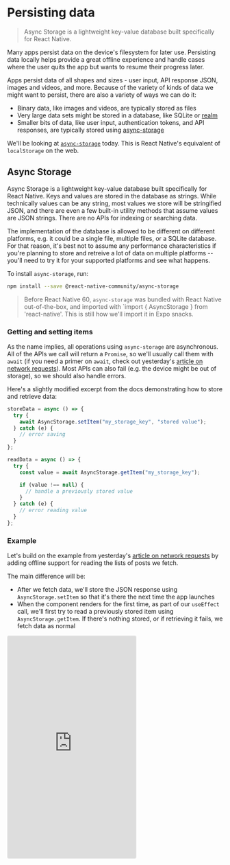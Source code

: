 # Persisting data

> Async Storage is a lightweight key-value database built specifically for React Native.

Many apps persist data on the device's filesystem for later use. Persisting data locally helps provide a great offline experience and handle cases where the user quits the app but wants to resume their progress later.

Apps persist data of all shapes and sizes - user input, API response JSON, images and videos, and more. Because of the variety of kinds of data we might want to persist, there are also a variety of ways we can do it:

- Binary data, like images and videos, are typically stored as files
- Very large data sets might be stored in a database, like SQLite or [realm](https://realm.io/docs/javascript/latest/)
- Smaller bits of data, like user input, authentication tokens, and API responses, are typically stored using [async-storage](https://github.com/react-native-community/async-storage)

We'll be looking at [`async-storage`](https://github.com/react-native-community/async-storage) today. This is React Native's equivalent of `localStorage` on the web.

## Async Storage

Async Storage is a lightweight key-value database built specifically for React Native. Keys and values are stored in the database as strings. While technically values can be any string, most values we store will be stringified JSON, and there are even a few built-in utility methods that assume values are JSON strings. There are no APIs for indexing or searching data.

The implementation of the database is allowed to be different on different platforms, e.g. it could be a single file, multiple files, or a SQLite database. For that reason, it's best not to assume any performance characteristics if you're planning to store and retreive a lot of data on multiple platforms -- you'll need to try it for your supported platforms and see what happens.

To install `async-storage`, run:

```bash
npm install --save @react-native-community/async-storage
```

> Before React Native 60, `async-storage` was bundled with React Native out-of-the-box, and imported with `import { AsyncStorage } from 'react-native'. This is still how we'll import it in Expo snacks.

### Getting and setting items

As the name implies, all operations using `async-storage` are asynchronous. All of the APIs we call will return a `Promise`, so we'll usually call them with `await` (if you need a primer on `await`, check out yesterday's [article on network requests](./day-21-network-requests)). Most APIs can also fail (e.g. the device might be out of storage), so we should also handle errors.

Here's a slightly modified excerpt from the docs demonstrating how to store and retrieve data:

```js
storeData = async () => {
  try {
    await AsyncStorage.setItem("my_storage_key", "stored value");
  } catch (e) {
    // error saving
  }
};

readData = async () => {
  try {
    const value = await AsyncStorage.getItem("my_storage_key");

    if (value !== null) {
      // handle a previously stored value
    }
  } catch (e) {
    // error reading value
  }
};
```

### Example

Let's build on the example from yesterday's [article on network requests](./day-21-network-requests) by adding offline support for reading the lists of posts we fetch.

The main difference will be:

- After we fetch data, we'll store the JSON response using `AsyncStorage.setItem` so that it's there the next time the app launches
- When the component renders for the first time, as part of our `useEffect` call, we'll first try to read a previously stored item using `AsyncStorage.getItem`. If there's nothing stored, or if retrieving it fails, we fetch data as normal

<iframe src="https://snack.expo.io/embedded/@dabbott/persisting-data?preview=true&platform=web" style="height: 37em;border:1px solid rgba(0,0,0,.08);border-radius:4px;background:center no-repeat url('https://i.imgur.com/5apDm5w.gif'), #fafafa;" />

[Download example](https://expo.io/--/api/v2/snack/download/@dabbott/persisting-data)

### Up next

We've covered a lot of material over the past few days: navigation, animation, gestures, network requests, persisting data, and more. Now it's time to practice putting it all together!
